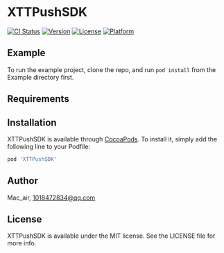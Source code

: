 # XTTPushSDK

[![CI Status](https://img.shields.io/travis/Mac_air/XTTPushSDK.svg?style=flat)](https://travis-ci.org/Mac_air/XTTPushSDK)
[![Version](https://img.shields.io/cocoapods/v/XTTPushSDK.svg?style=flat)](https://cocoapods.org/pods/XTTPushSDK)
[![License](https://img.shields.io/cocoapods/l/XTTPushSDK.svg?style=flat)](https://cocoapods.org/pods/XTTPushSDK)
[![Platform](https://img.shields.io/cocoapods/p/XTTPushSDK.svg?style=flat)](https://cocoapods.org/pods/XTTPushSDK)

## Example

To run the example project, clone the repo, and run `pod install` from the Example directory first.

## Requirements

## Installation

XTTPushSDK is available through [CocoaPods](https://cocoapods.org). To install
it, simply add the following line to your Podfile:

```ruby
pod 'XTTPushSDK'
```

## Author

Mac_air, 1018472834@qq.com

## License

XTTPushSDK is available under the MIT license. See the LICENSE file for more info.
